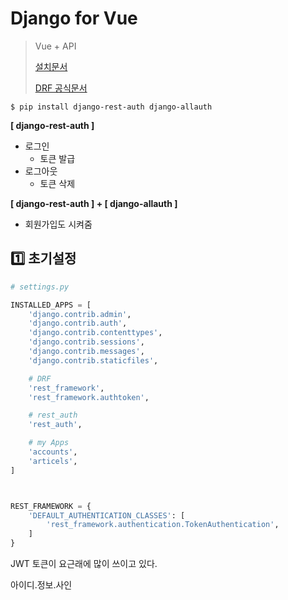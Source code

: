 # Django for Vue

> Vue + API 
>
> [설치문서](https://django-rest-auth.readthedocs.io/en/latest/installation.html)
>
> [DRF 공식문서](https://www.django-rest-framework.org/api-guide/authentication/#tokenauthentication)

```shell
$ pip install django-rest-auth django-allauth
```



**[ django-rest-auth ]**  

- 로그인
  - 토큰 발급
- 로그아웃
  - 토큰 삭제



**[ django-rest-auth ] + [ django-allauth ]**

- 회원가입도 시켜줌







## :one: 초기설정

```python
# settings.py

INSTALLED_APPS = [
    'django.contrib.admin',
    'django.contrib.auth',
    'django.contrib.contenttypes',
    'django.contrib.sessions',
    'django.contrib.messages',
    'django.contrib.staticfiles',

    # DRF
    'rest_framework',
    'rest_framework.authtoken',

    # rest_auth
    'rest_auth',

    # my Apps
    'accounts',
    'articels',
]



REST_FRAMEWORK = {
    'DEFAULT_AUTHENTICATION_CLASSES': [
        'rest_framework.authentication.TokenAuthentication',
    ]
}
```







JWT 토큰이 요근래에 많이 쓰이고 있다.

아이디.정보.사인